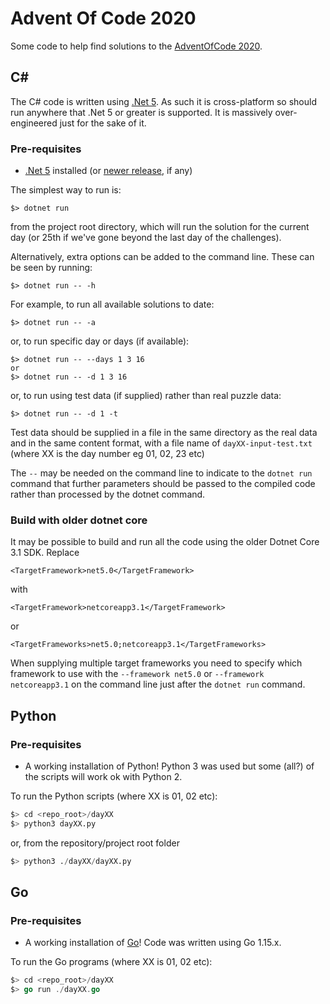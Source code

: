 # Advent Of Code 2020

Some code to help find solutions to the [AdventOfCode 2020](https://adventofcode.com/2020).

## C#
The C# code is written using [.Net 5](https://dotnet.microsoft.com/download/dotnet/5.0). As such it is cross-platform so should run anywhere that
.Net 5 or greater is supported. It is massively over-engineered just for the sake of it.

### Pre-requisites
* [.Net 5](https://dotnet.microsoft.com/download/dotnet/5.0) installed (or [newer release](https://dotnet.microsoft.com/download/dotnet), if any)

The simplest way to run is:

```
$> dotnet run
```

from the project root directory, which will run the solution for the current day (or 25th if we've gone beyond the last day of the challenges).

Alternatively, extra options can be added to the command line. These can be seen by running:
```
$> dotnet run -- -h
```

For example, to run all available solutions to date:
```
$> dotnet run -- -a
```

or, to run specific day or days (if available):

```
$> dotnet run -- --days 1 3 16
or
$> dotnet run -- -d 1 3 16
```

or, to run using test data (if supplied) rather than real puzzle data:
```
$> dotnet run -- -d 1 -t
```
Test data should be supplied in a file in the same directory as the real data and in the same content format, with a file name of `dayXX-input-test.txt` (where XX is the day number eg 01, 02, 23 etc)


The ```--``` may be needed on the command line to indicate to the `dotnet run` command that further parameters should be passed to the compiled code rather than processed by the dotnet command.

### Build with older dotnet core
It may be possible to build and run all the code using the older Dotnet Core 3.1 SDK.
Replace
```
<TargetFramework>net5.0</TargetFramework>
```
with
```
<TargetFramework>netcoreapp3.1</TargetFramework>
```
or
```
<TargetFrameworks>net5.0;netcoreapp3.1</TargetFrameworks>
```

When supplying multiple target frameworks you need to specify which framework to use with the `--framework net5.0` or `--framework netcoreapp3.1` on the command line just after the `dotnet run` command.

## Python

### Pre-requisites
* A working installation of Python!
  Python 3 was used but some (all?) of the scripts will work ok with Python 2.

To run the Python scripts (where XX is 01, 02 etc):

```python
$> cd <repo_root>/dayXX
$> python3 dayXX.py
```

or, from the repository/project root folder

```python
$> python3 ./dayXX/dayXX.py
```


## Go

### Pre-requisites
* A working installation of [Go](https://golang.org/)!
  Code was written using Go 1.15.x.

To run the Go programs (where XX is 01, 02 etc):

```go
$> cd <repo_root>/dayXX
$> go run ./dayXX.go
```
